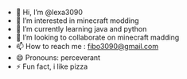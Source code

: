 - 👋 Hi, I’m @lexa3090
- 👀 I’m interested in minecraft modding
- 🌱 I’m currently learning java and python
- 💞️ I’m looking to collaborate on minecraft madding
- 📫 How to reach me : fibo3090@gmail.com
- 😄 Pronouns: perceverant
- ⚡ Fun fact, i like pizza

<!---
lexa3090/lexa3090 is a ✨ special ✨ repository because its `README.md` (this file) appears on your GitHub profile.
You can click the Preview link to take a look at your changes.
--->
